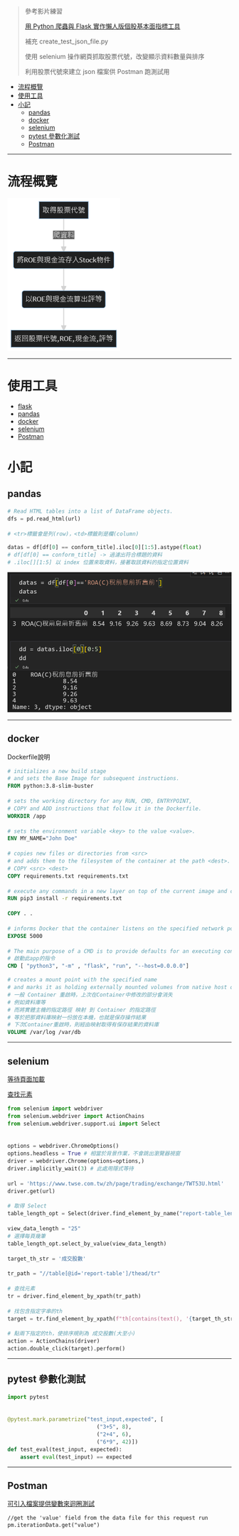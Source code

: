 > 參考影片練習
>
> [用 Python 爬蟲與 Flask 實作懶人版個股基本面指標工具](https://www.youtube.com/watch?v=S9mc3CLKzXA&t=2862s)
>
> 補充 create_test_json_file.py
>
> 使用 selenium 操作網頁抓取股票代號，改變顯示資料數量與排序
>
> 利用股票代號來建立 json 檔案供 Postman 跑測試用

- [流程概覽](#流程概覽)
- [使用工具](#使用工具)
- [小記](#小記)
  - [pandas](#pandas)
  - [docker](#docker)
  - [selenium](#selenium)
  - [pytest 參數化測試](#pytest-參數化測試)
  - [Postman](#postman)

---

# 流程概覽
![ima](https://github.com/wadelu23/MarkdownPicture/blob/main/stock_crawler/mermaid-flowchart-main.png?raw=true)

---

# 使用工具
  * [flask](https://flask.palletsprojects.com/en/2.0.x/)
  * [pandas](https://pandas.pydata.org/)
  * [docker](https://www.docker.com/)
  * [selenium](https://www.selenium.dev/)
  * [Postman](https://www.postman.com/)


# 小記
## pandas
```python
# Read HTML tables into a list of DataFrame objects.
dfs = pd.read_html(url)

# <tr>標籤會是列(row)，<td>標籤則是欄(column)
```
```python
datas = df[df[0] == conform_title].iloc[0][1:5].astype(float)
# df[df[0] == conform_title] -> 過濾出符合標題的資料
# .iloc[][1:5] 以 index 位置來取資料，接著取該資料的指定位置資料
```
![image](https://github.com/wadelu23/MarkdownPicture/blob/main/stock_crawler/iloc-example.png?raw=true)

---

## docker
Dockerfile說明
```Dockerfile
# initializes a new build stage
# and sets the Base Image for subsequent instructions.
FROM python:3.8-slim-buster

# sets the working directory for any RUN, CMD, ENTRYPOINT,
# COPY and ADD instructions that follow it in the Dockerfile.
WORKDIR /app

# sets the environment variable <key> to the value <value>.
ENV MY_NAME="John Doe"

# copies new files or directories from <src>
# and adds them to the filesystem of the container at the path <dest>.
# COPY <src> <dest>
COPY requirements.txt requirements.txt

# execute any commands in a new layer on top of the current image and commit the results.
RUN pip3 install -r requirements.txt

COPY . .

# informs Docker that the container listens on the specified network ports at runtime.
EXPOSE 5000

# The main purpose of a CMD is to provide defaults for an executing container.
# 啟動此app的指令
CMD [ "python3", "-m" , "flask", "run", "--host=0.0.0.0"]
```

```Dockerfile
# creates a mount point with the specified name
# and marks it as holding externally mounted volumes from native host or other containers.
# 一般 Container 重啟時，上次在Container中修改的部分會消失
# 例如資料庫等
# 而將實體主機的指定路徑 映射 到 Container 的指定路徑
# 等於把那資料庫映射一份放在本機，也就是保存操作結果
# 下次Container重啟時，則經由映射取得有保存結果的資料庫
VOLUME /var/log /var/db
```
---
## selenium

[等待頁面加載](https://selenium-python.readthedocs.io/waits.html#waits)

[查找元素](https://selenium-python.readthedocs.io/locating-elements.html#locating-elements)

```python
from selenium import webdriver
from selenium.webdriver import ActionChains
from selenium.webdriver.support.ui import Select


options = webdriver.ChromeOptions()
options.headless = True # 相當於背景作業，不會跳出瀏覽器視窗
driver = webdriver.Chrome(options=options,)
driver.implicitly_wait(3) # 此處用隱式等待

url = 'https://www.twse.com.tw/zh/page/trading/exchange/TWT53U.html'
driver.get(url)

# 取得 Select
table_length_opt = Select(driver.find_element_by_name("report-table_length"))

view_data_length = "25"
# 選擇每頁幾筆
table_length_opt.select_by_value(view_data_length)

target_th_str = '成交股數'

tr_path = "//table[@id='report-table']/thead/tr"

# 查找元素
tr = driver.find_element_by_xpath(tr_path)

# 找包含指定字串的th
target = tr.find_element_by_xpath(f"th[contains(text(), '{target_th_str}')]")

# 點兩下指定的th，使排序規則為 成交股數(大至小)
action = ActionChains(driver)
action.double_click(target).perform()
```

---
## pytest 參數化測試
```python
import pytest


@pytest.mark.parametrize("test_input,expected", [
                            ("3+5", 8),
                            ("2+4", 6),
                            ("6*9", 42)])
def test_eval(test_input, expected):
    assert eval(test_input) == expected
```

---
## Postman
[可引入檔案提供變數來迴圈測試](https://learning.postman.com/docs/running-collections/working-with-data-files/)
```
//get the 'value' field from the data file for this request run
pm.iterationData.get("value")
```